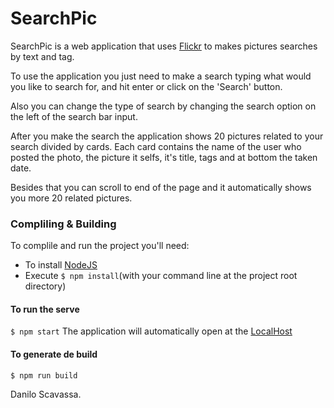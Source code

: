 # SearchPic

SearchPic is a web application that uses [Flickr](https://www.flickr.com/) to makes pictures searches by text and tag.

To use the application you just need to make a search typing what would you like to search for, and hit enter or click on the 'Search' button.

Also you can change the type of search by changing the search option on the left of the search bar input.

After you make the search the application shows 20 pictures related to your search divided by cards. Each card contains the name of the user who posted the photo, the picture it selfs, it's title, tags and at bottom the taken date.

Besides that you can scroll to end of the page and it automatically shows you more 20 related pictures.

### Compliling & Building

To complile and run the project you'll need:

 - To install [NodeJS](https://nodejs.org/)
 - Execute ``$ npm install``(with your command line at the project root directory)

#### To run the **serve**

``$ npm start``
The application will automatically open at the [LocalHost](localhos:3000)

#### To generate de **build**

``$ npm run build``

Danilo Scavassa.
